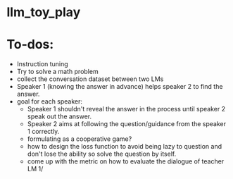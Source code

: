 # llm_toy_play

# To-dos:

- Instruction tuning
- Try to solve a math problem
- collect the conversation dataset between two LMs
- Speaker 1 (knowing the answer in advance) helps speaker 2 to find the answer.
- goal for each speaker:
    - Speaker 1 shouldn't reveal the answer in the process until speaker 2 speak out the answer.
    - Speaker 2 aims at following the question/guidance from the speaker 1 correctly.
    - formulating as a cooperative game?
    - how to design the loss function to avoid being lazy to question and don't lose the ability so solve the question by itself.
    - come up with the metric on how to evaluate the dialogue of teacher LM 1/
